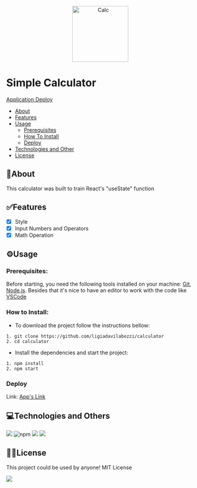 <p align="center">
<img alt="Calc" width="150px" src="https://cdn3d.iconscout.com/3d/free/thumb/ios-calculator-2978357-2476734.png" />
</p>

# Simple Calculator
<a href="https://calculator-pi-gules.vercel.app/"> Application Deploy </a>

- [About](#about) 
- [Features](#features) 
- [Usage](#usage)
  * [Prerequisites](#prerequisites)
  * [How To Install](#how-to-install)
  * [Deploy](#deploy)
- [Technologies and Other](#technologies-and-others)
- [License](#license)


## 📝**About**
This calculator was built to train React's "useState" function

## ✅**Features**
- [x] Style
- [x] Input Numbers and Operators
- [x] Math Operation

## ⚙️**Usage**
 ### Prerequisites:
Before starting, you need the following tools installed on your machine:
[Git](https://git-scm.com), [Node.js](https://nodejs.org/en/).
 Besides that it's nice to have an editor to work with the code like [VSCode](https://code.visualstudio.com/)
 
 ### How to Install: 
- To download the project follow the instructions bellow:

```
1. git clone https://github.com/ligiadavilabozzi/calculator
2. cd calculator
```

- Install the dependencies and start the project:

```
1. npm install
2. npm start
```

 ### Deploy
Link: 
<a href="https://calculator-pi-gules.vercel.app/"> App's Link </a>

## 💻**Technologies and Others**
<p align="left"> 
 <img src="https://img.shields.io/badge/nodeJs-v%2014.17.6-grenn"/>
 <img src="https://img.shields.io/badge/npm-v%206.14.15-blueviolet" alt="npm"/>
 <img src="https://img.shields.io/badge/react-v%2017.0.2-9cf"/>
 <img src="https://img.shields.io/badge/styled--components-v%205.3.3-ff69b4"/>
</p>
   

## ✍🏽**License**
This project could be used by anyone! MIT License
<p align="left">
<img src="https://img.shields.io/github/license/facebook/react">
</p>

